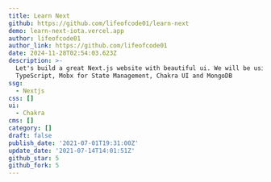 ```yaml
---
title: Learn Next
github: https://github.com/lifeofcode01/learn-next
demo: learn-next-iota.vercel.app
author: lifeofcode01
author_link: https://github.com/lifeofcode01
date: 2024-11-28T02:54:03.623Z
description: >-
  Let's build a great Next.js website with beautiful ui. We will be using
  TypeScript, Mobx for State Management, Chakra UI and MongoDB
ssg:
  - Nextjs
css: []
ui:
  - Chakra
cms: []
category: []
draft: false
publish_date: '2021-07-01T19:31:00Z'
update_date: '2021-07-14T14:01:51Z'
github_star: 5
github_fork: 5
---
```

